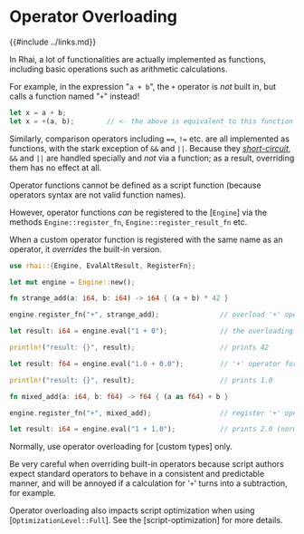 Operator Overloading
===================

{{#include ../links.md}}

In Rhai, a lot of functionalities are actually implemented as functions, including basic operations
such as arithmetic calculations.

For example, in the expression "`a + b`", the `+` operator is _not_ built in, but calls a function named "`+`" instead!

```rust
let x = a + b;
let x = +(a, b);        // <- the above is equivalent to this function call
```

Similarly, comparison operators including `==`, `!=` etc. are all implemented as functions,
with the stark exception of `&&` and `||`. Because they [_short-circuit_](/language/logic.md#boolean-operators),
`&&` and `||` are handled specially and _not_ via a function; as a result, overriding them has no effect at all.

Operator functions cannot be defined as a script function (because operators syntax are not valid function names).

However, operator functions _can_ be registered to the [`Engine`] via the methods
`Engine::register_fn`, `Engine::register_result_fn` etc.

When a custom operator function is registered with the same name as an operator, it _overrides_ the built-in version.

```rust
use rhai::{Engine, EvalAltResult, RegisterFn};

let mut engine = Engine::new();

fn strange_add(a: i64, b: i64) -> i64 { (a + b) * 42 }

engine.register_fn("+", strange_add);               // overload '+' operator for two integers!

let result: i64 = engine.eval("1 + 0");             // the overloading version is used

println!("result: {}", result);                     // prints 42

let result: f64 = engine.eval("1.0 + 0.0");         // '+' operator for two floats not overloaded

println!("result: {}", result);                     // prints 1.0

fn mixed_add(a: i64, b: f64) -> f64 { (a as f64) + b }

engine.register_fn("+", mixed_add);                 // register '+' operator for an integer and a float

let result: i64 = engine.eval("1 + 1.0");           // prints 2.0 (normally an error)
```

Normally, use operator overloading for [custom types] only.

Be very careful when overriding built-in operators because script authors expect standard operators to behave in a
consistent and predictable manner, and will be annoyed if a calculation for '`+`' turns into a subtraction, for example.

Operator overloading also impacts script optimization when using [`OptimizationLevel::Full`].
See the [script-optimization] for more details.
